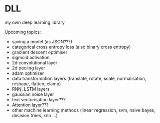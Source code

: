 # DLL

my own deep learning library

Upcoming topics:

- saving a model (as JSON???)
- categorical cross entropy loss (also binary cross entropy)
- gradient descent optimiser
- sigmoid activation
- 2d convolutional layer
- 2d pooling layer
- adam optimiser
- data transformation layers (translate, rotate, scale, normalisation, reshape, flatten, clamp)
- RNN, LSTM layers
- gaussian noise layer
- text vectorisation layer???
- Attention layer???
- other machine learning methods (linear regression, svm, naive bayes, decision trees, knn ...)

